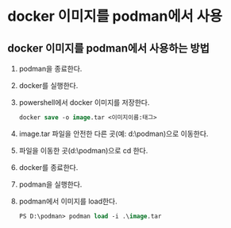 # docker 이미지를 podman에서 사용

## docker 이미지를 podman에서 사용하는 방법

1. podman을 종료한다.
2. docker를 실행한다.
3. powershell에서 docker 이미지를 저장한다.
    ```ps
    docker save -o image.tar <이미지이름:태그>
    ```

4. image.tar 파일을 안전한 다른 곳(예: d:\podman)으로 이동한다.
5. 파일을 이동한 곳(d:\podman)으로 cd 한다.
6. docker를 종료한다.
7. podman을 실행한다.
8. podman에서 이미지를 load한다.
    ```ps
    PS D:\podman> podman load -i .\image.tar
    ```
